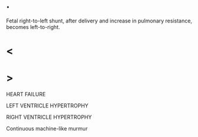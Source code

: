 # .

Fetal right-to-left shunt, after delivery and increase in pulmonary resistance, becomes left-to-right.

# <

# >

HEART FAILURE

LEFT VENTRICLE HYPERTROPHY

RIGHT VENTRICLE HYPERTROPHY

Continuous machine-like murmur
